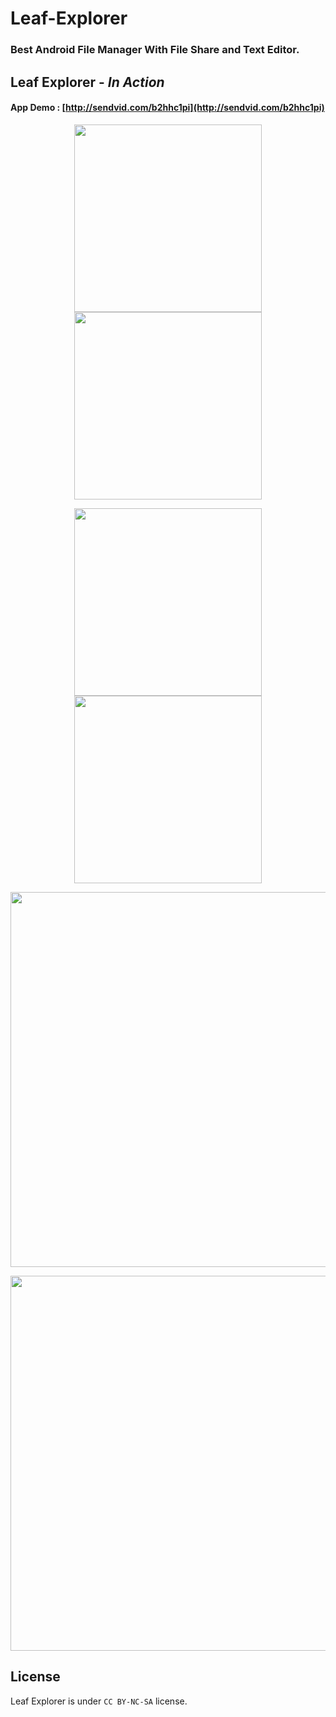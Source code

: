 # Leaf-Explorer
### Best Android File Manager With File Share and Text Editor.

## Leaf Explorer - *In Action*

#### App Demo : [http://sendvid.com/b2hhc1pi](http://sendvid.com/b2hhc1pi)<br>

<p align="center">
<img src = "https://github.com/Shiv-Shambhu/Leaf-Explorer/blob/main/PicsArt_12-30-08.55.47.jpg" width = "300"><img src = "https://github.com/harjot-oberai/MusicStreamer/blob/master/screenshots/home.png" width = "300">
</p>
<p align="center">
<img src = "https://github.com/harjot-oberai/MusicStreamer/blob/master/screenshots/equalizer.png" width = "300"><img src = "https://github.com/harjot-oberai/MusicStreamer/blob/master/screenshots/savedDNA.png" width = "300">
</p>
<p align="center">
<img src = "https://github.com/harjot-oberai/MusicStreamer/blob/master/screenshots/albums_artists.png" width = "600">
</p>
<p align="center">
<img src = "https://github.com/harjot-oberai/MusicStreamer/blob/master/screenshots/fav_recents.png" width = "600">
</p>

## License
Leaf Explorer is under `CC BY-NC-SA` license.
